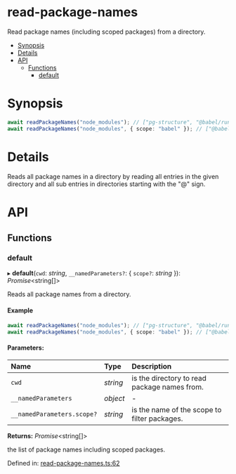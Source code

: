 # read-package-names

Read package names (including scoped packages) from a directory.

<!-- START doctoc generated TOC please keep comment here to allow auto update -->
<!-- DON'T EDIT THIS SECTION, INSTEAD RE-RUN doctoc TO UPDATE -->

- [Synopsis](#synopsis)
- [Details](#details)
- [API](#api)
  - [Functions](#functions)
    - [default](#default)

<!-- END doctoc generated TOC please keep comment here to allow auto update -->

# Synopsis

```ts
await readPackageNames("node_modules"); // ["pg-structure", "@babel/runtime", ...]
await readPackageNames("node_modules", { scope: "babel" }); // ["@babel/runtime", "@babel/template", ...]
```

# Details

Reads all package names in a directory by reading all entries in the given directory and all sub entries in directories starting with the "@" sign.

<!-- usage -->

<!-- commands -->

# API

<a name="readmemd"></a>

## Functions

### default

▸ **default**(`cwd`: _string_, `__namedParameters?`: { `scope?`: _string_ }): _Promise_<string[]\>

Reads all package names from a directory.

#### Example

```typescript
await readPackageNames("node_modules"); // ["pg-structure", "@babel/runtime", ...]
await readPackageNames("node_modules", { scope: "babel" }); // ["@babel/runtime", "@babel/template", ...]
```

#### Parameters:

| Name                       | Type     | Description                                  |
| :------------------------- | :------- | :------------------------------------------- |
| `cwd`                      | _string_ | is the directory to read package names from. |
| `__namedParameters`        | _object_ | -                                            |
| `__namedParameters.scope?` | _string_ | is the name of the scope to filter packages. |

**Returns:** _Promise_<string[]\>

the list of package names including scoped packages.

Defined in: [read-package-names.ts:62](https://github.com/ozum/read-package-names/blob/f562ac9/src/read-package-names.ts#L62)
